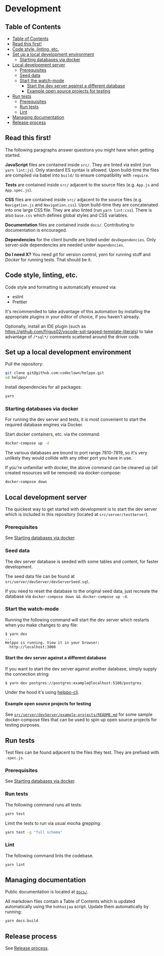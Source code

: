 # Development

## Table of Contents

<!-- hohhoijaa -->

- [Table of Contents](#table-of-contents)
- [Read this first!](#read-this-first)
- [Code style, linting, etc.](#code-style-linting-etc)
- [Set up a local development environment](#set-up-a-local-development-environment)
  - [Starting databases via docker](#starting-databases-via-docker)
- [Local development server](#local-development-server)
  - [Prerequisites](#prerequisites)
  - [Seed data](#seed-data)
  - [Start the watch-mode](#start-the-watch-mode)
    - [Start the dev server against a different database](#start-the-dev-server-against-a-different-database)
    - [Example open source projects for testing](#example-open-source-projects-for-testing)
- [Run tests](#run-tests)
  - [Prerequisites](#prerequisites-1)
  - [Run tests](#run-tests-1)
  - [Lint](#lint)
- [Managing documentation](#managing-documentation)
- [Release process](#release-process)

<!-- /hohhoijaa -->

## Read this first!

The following paragraphs answer questions you might have when getting started.

**JavaScript** files are contained inside `src/`. They are linted via eslint (run `yarn lint:js`). Only standard ES syntax is allowed. Upon build-time the files are compiled via babel into `build/` to ensure compatibility with `require`.

**Tests** are contained inside `src/` adjacent to the source files (e.g. `App.js` and `App.spec.js`).

**CSS** files are contained inside `src/` adjacent to the source files (e.g. `Navigation.js` and `Navigation.css`). Upon build-time they are concatenated into one large CSS file. They are also linted (run `yarn lint:css`). There is also `base.css` which defines global styles and CSS variables.

**Documentation** files are contained inside `docs/`. Contributing to documentation is encouraged.

**Dependencies** for the client bundle are listed under `devDependencies`. Only server-side dependencies are needed under `dependencies`.

**Do I need X?** You need _git_ for version control, _yarn_ for running stuff and _Docker_ for running tests. That should be it.

## Code style, linting, etc.

Code style and formatting is automatically ensured via:

- eslint
- Prettier

It's recommended to take advantage of this automation by installing the appropriate plugins in your editor of choice, if you haven't already.

Optionally, install an IDE plugin (such as https://github.com/frigus02/vscode-sql-tagged-template-literals) to take advantage of `/*sql*/` comments scattered around the driver code.

## Set up a local development environment

Pull the repository:

```bash
git clone git@github.com:codeclown/helppo.git
cd helppo/
```

Install dependencies for all packages:

```bash
yarn
```

### Starting databases via docker

For running the dev server and tests, it is most convenient to start the required database engines via Docker.

Start docker containers, etc. via the command:

```bash
docker-compose up -d
```

The various databases are bound to port range 7810-7819, so it's very unlikely they would collide with any other port you have in use.

If you're unfamiliar with docker, the above command can be cleaned up (all created resources will be removed) via docker-compose:

```bash
docker-compose down
```

## Local development server

The quickest way to get started with development is to start the dev server which is included in this repository (located at `src/server/testServer`).

### Prerequisites

See [Starting databases via docker](#starting-databases-via-docker).

### Seed data

The dev server database is seeded with some tables and content, for faster development.

The seed data file can be found at `src/server/devServer/devServerSeed.sql`.

If you need to reset the database to the original seed data, just recreate the database via `docker-compose down && docker-compose up -d`.

### Start the watch-mode

Running the following command will start the dev server which restarts when you make changes to any file:

```shell
$ yarn dev
...
Helppo is running. View it in your browser:
  http://localhost:3000
```

#### Start the dev server against a different database

If you want to start the dev server against another database, simply supply the connection string:

```shell
$ yarn dev postgres://postgres:example@localhost:5100/postgres
```

Under the hood it's using [helppo-cli](CLI.md).

#### Example open source projects for testing

See [`src/server/devServer/example-projects/README.md`](./src/server/devServer/example-projects/README.md) for some sample docker-compose files that can be used to spin up open source projects for testing purposes.

## Run tests

Test files can be found adjacent to the files they test. They are prefixed with `.spec.js`.

### Prerequisites

See [Starting databases via docker](#starting-databases-via-docker).

### Run tests

The following command runs all tests:

```bash
yarn test
```

Limit the tests to run via usual mocha grepping:

```bash
yarn test -g "full schema"
```

### Lint

The following command lints the codebase.

```bash
yarn lint
```

## Managing documentation

Public documentation is located at [`docs/`](./).

All markdown files contain a Table of Contents which is updated automatically using the `hohhoijaa` script. Update them automatically by running:

```bash
yarn docs:build
```

## Release process

See [Release process](Release-process.md).
